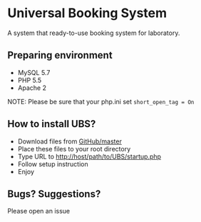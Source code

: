 # Universal Booking System

A system that ready-to-use booking system for laboratory.

## Preparing environment
- MySQL 5.7
- PHP 5.5
- Apache 2

NOTE: Please be sure that your php.ini set `short_open_tag = On`



## How to install UBS?
- Download files from [GitHub/master](http://github.com/rayriffy/universal_booking_system)
- Place these files to your root directory
- Type URL to [http://host/path/to/UBS/startup.php]()
- Follow setup instruction
- Enjoy



## Bugs? Suggestions?
Please open an issue
